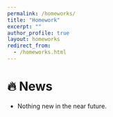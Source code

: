```yaml
---
permalink: /homeworks/
title: "Homework"
excerpt: ""
author_profile: true
layout: homeworks
redirect_from:
  - /homeworks.html
---
```



# 🔥 News
- Nothing new in the near future.
